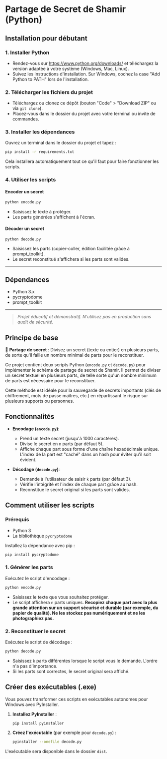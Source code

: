 # Partage de Secret de Shamir (Python)

## Installation pour débutant

### 1. Installer Python

- Rendez-vous sur https://www.python.org/downloads/ et téléchargez la version adaptée à votre système (Windows, Mac, Linux).
- Suivez les instructions d'installation. Sur Windows, cochez la case "Add Python to PATH" lors de l'installation.

### 2. Télécharger les fichiers du projet

- Téléchargez ou clonez ce dépôt (bouton "Code" > "Download ZIP" ou via `git clone`).
- Placez-vous dans le dossier du projet avec votre terminal ou invite de commandes.

### 3. Installer les dépendances

Ouvrez un terminal dans le dossier du projet et tapez :

```bash
pip install -r requirements.txt
```

Cela installera automatiquement tout ce qu'il faut pour faire fonctionner les scripts.

### 4. Utiliser les scripts

#### Encoder un secret

```bash
python encode.py
```
- Saisissez le texte à protéger.
- Les parts générées s'affichent à l'écran.

#### Décoder un secret

```bash
python decode.py
```
- Saisissez les parts (copier-coller, édition facilitée grâce à prompt_toolkit).
- Le secret reconstitué s'affichera si les parts sont valides.

---

## Dépendances
- Python 3.x
- pycryptodome
- prompt_toolkit

---

> _Projet éducatif et démonstratif. N'utilisez pas en production sans audit de sécurité._

## Principe de base

🔐 **Partage de secret** : Divisez un secret (texte ou entier) en plusieurs parts, de sorte qu'il faille un nombre minimal de parts pour le reconstituer.

Ce projet contient deux scripts Python (`encode.py` et `decode.py`) pour implémenter le schéma de partage de secret de Shamir. Il permet de diviser un secret textuel en plusieurs parts, de telle sorte qu'un nombre minimum de parts est nécessaire pour le reconstituer.

Cette méthode est idéale pour la sauvegarde de secrets importants (clés de chiffrement, mots de passe maîtres, etc.) en répartissant le risque sur plusieurs supports ou personnes.

## Fonctionnalités

- **Encodage (`encode.py`)**:
  - Prend un texte secret (jusqu'à 1000 caractères).
  - Divise le secret en `n` parts (par défaut 5).
  - Affiche chaque part sous forme d'une chaîne hexadécimale unique. L'index de la part est "caché" dans un hash pour éviter qu'il soit évident.

- **Décodage (`decode.py`)**:
  - Demande à l'utilisateur de saisir `k` parts (par défaut 3).
  - Vérifie l'intégrité et l'index de chaque part grâce au hash.
  - Reconstitue le secret original si les parts sont valides.

## Comment utiliser les scripts

### Prérequis

- Python 3
- La bibliothèque `pycryptodome`

Installez la dépendance avec pip :
```bash
pip install pycryptodome
```

### 1. Générer les parts

Exécutez le script d'encodage :
```bash
python encode.py
```
- Saisissez le texte que vous souhaitez protéger.
- Le script affichera `n` parts uniques. **Recopiez chaque part avec la plus grande attention sur un support sécurisé et durable (par exemple, du papier de qualité). Ne les stockez pas numériquement et ne les photographiez pas.**

### 2. Reconstituer le secret

Exécutez le script de décodage :
```bash
python decode.py
```
- Saisissez `k` parts différentes lorsque le script vous le demande. L'ordre n'a pas d'importance.
- Si les parts sont correctes, le secret original sera affiché.

## Créer des exécutables (.exe)

Vous pouvez transformer ces scripts en exécutables autonomes pour Windows avec PyInstaller.

1. **Installez PyInstaller** :
   ```bash
   pip install pyinstaller
   ```

2. **Créez l'exécutable** (par exemple pour `decode.py`) :
   ```bash
   pyinstaller --onefile decode.py
   ```

L'exécutable sera disponible dans le dossier `dist`. 